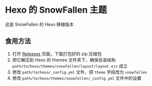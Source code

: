 # Hexo 的 SnowFallen 主题
这是 SnowFallen 的 Hexo 移植版本

## 食用方法
1. 打开 [Releases](https://github.com/MoeYi/hexo-theme-SnowFallen/releases) 页面，下载打包好的 zip 压缩包
2. 把它解压到 Hexo 的 themes 文件夹下，确保目录结构 `path/to/hexo/themes/snowfallen/layout/layout.ejs` 成立
2. 修改 `path/to/hexo/_config.yml` 文件，把 `theme` 字段改为 `snowfallen`
2. 修改 `path/to/hexo/themes/snowfallen/_config.yml` 文件中的设置
